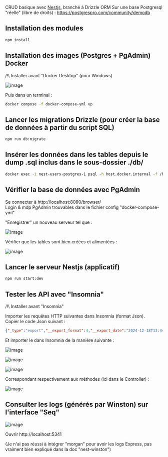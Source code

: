CRUD basique avec [Nestjs](https://nestjs.com/), branché à Drizzle ORM
Sur une base Postgresql "réelle" (libre de droits) :
https://postgrespro.com/community/demodb

## Installation des modules

```bash
npm install
```

## Installation des images (Postgres + PgAdmin) Docker

/!\ Installer avant "Docker Desktop" (pour Windows)

![image](https://github.com/user-attachments/assets/13fe9ec6-edaf-485f-b03f-4d2c2267a24c)

Puis dans un terminal :
```bash
docker compose -f docker-compose-yml up
```

## Lancer les migrations Drizzle (pour créer la base de données à partir du script SQL)

```bash
npm run db:migrate
```

## Insérer les données dans les tables depuis le dump .sql inclus dans le sous-dossier ./db/

```bash
docker exec -i nest-users-postgres-1 psql -h host.docker.internal -f /home/db/airports_db.sql -U postgres
```

## Vérifier la base de données avec PgAdmin

Se connecter à http://localhost:8080/browser/  
Login & mdp PgAdmin trouvables dans le fichier config "docker-compose-yml"  

"Enregistrer" un nouveau serveur tel que : 

![image](https://github.com/user-attachments/assets/e05e8b2c-04f7-4aee-9fde-bdfab0f0ffa5)

Vérifier que les tables sont bien créées et alimentées : 

![image](https://github.com/user-attachments/assets/fe0ea7d0-1eb1-40fe-aa54-c3b8df8b91cb)


## Lancer le serveur Nestjs (applicatif)

```bash
npm run start:dev
```

## Tester les API avec "Insomnia"

/!\ Installer avant "Insomnia"

Importer les requêtes HTTP suivantes dans Insomnia (format Json).  
Copier le code Json suivant :

```json
{"_type":"export","__export_format":4,"__export_date":"2024-12-18T13:44:08.996Z","__export_source":"insomnia.desktop.app:v10.2.0","resources":[{"_id":"req_cbb66329d4184d15984f379fb04f6325","parentId":"wrk_3322a2956942472c9aa1d28ec985af0e","modified":1734529132626,"created":1734361526989,"url":"http://localhost:3000/flights/findByCriteria","name":"Flights - Find By Criteria","description":"","method":"GET","body":{},"parameters":[{"id":"pair_9f60024b50694d21a21d4ad24d39f1b6","name":"departureCity","value":"Moscow","description":"","disabled":false},{"id":"pair_7110062ee2164d60a9ca64d69be3fd28","name":"arrivalCity","value":"Saransk","description":"","disabled":false},{"id":"pair_5a561333cfed4a5595cd64b7da428992","name":"departureDate","value":"2017-08-20","description":"","disabled":false},{"id":"pair_04af86ce862f4f3b91265dfaa16d6739","name":"arrivalDate","value":"2017-08-20","description":"","disabled":false}],"headers":[{"name":"User-Agent","value":"insomnia/10.2.0"}],"authentication":{},"metaSortKey":-1734361526989,"isPrivate":false,"pathParameters":[],"settingStoreCookies":true,"settingSendCookies":true,"settingDisableRenderRequestBody":false,"settingEncodeUrl":true,"settingRebuildPath":true,"settingFollowRedirects":"global","_type":"request"},{"_id":"wrk_3322a2956942472c9aa1d28ec985af0e","parentId":null,"modified":1730110611928,"created":1730110611928,"name":"NestJs-Airports","description":"","scope":"collection","_type":"workspace"},{"_id":"req_7681b8b4720841f3a42abf1cae294502","parentId":"wrk_3322a2956942472c9aa1d28ec985af0e","modified":1733826012313,"created":1730211448596,"url":"http://localhost:3000/airports_data/","name":"Airports_data - Insert","description":"","method":"POST","body":{"mimeType":"application/json","text":"{\n  \"airportCode\" : \"201\",\n\t\"airportName\" : \"SEDR Airport 3\",\n\t\"city\" : \"Saint Etienne\",\n\t\t\"coordinates\": {\n\t\t\t\"x\": 37.2615013123,\n\t\t\t\"y\": 55.5914993286\n\t\t},\n\t\"timezone\" : \"Beijing/Bangkok\"\n}"},"parameters":[],"headers":[{"name":"Content-Type","value":"application/json"},{"name":"User-Agent","value":"insomnia/10.1.1"}],"authentication":{},"metaSortKey":-1730211448596,"isPrivate":false,"pathParameters":[],"settingStoreCookies":true,"settingSendCookies":true,"settingDisableRenderRequestBody":false,"settingEncodeUrl":true,"settingRebuildPath":true,"settingFollowRedirects":"global","_type":"request"},{"_id":"req_660c8f2dfcca41b090ed1006d40cd290","parentId":"wrk_3322a2956942472c9aa1d28ec985af0e","modified":1734358975140,"created":1732875615194,"url":"http://localhost:3000/flights/","name":"Flights - Insert","description":"","method":"POST","body":{"mimeType":"application/json","text":"{\n\t\"flightId\": 987,\n\t\"flightNo\": \"PG9999\",\n\t\"scheduledDeparture\": \"2018-08-25 14:50:00+00\",\n\t\"scheduledArrival\": \"2018-08-25 17:50:00+00\",\n\t\"departureAirport\": \"KRO\",\n\t\"arrivalAirport\": \"KJA\",\n\t\"status\": \"Scheduled\",\n\t\"aircraftCode\": \"CN1\",\n\t\"actualDeparture\": \"2018-08-25 15:50:00+00\",\n\t\"actualArrival\": \"2018-08-25 18:50:00+00\"\t\n}"},"parameters":[],"headers":[{"name":"Content-Type","value":"application/json"},{"name":"User-Agent","value":"insomnia/10.1.1"}],"authentication":{},"metaSortKey":-1730202619853,"isPrivate":false,"pathParameters":[],"settingStoreCookies":true,"settingSendCookies":true,"settingDisableRenderRequestBody":false,"settingEncodeUrl":true,"settingRebuildPath":true,"settingFollowRedirects":"global","_type":"request"},{"_id":"req_f61cbf73c4ec46599af09381668b5051","parentId":"wrk_3322a2956942472c9aa1d28ec985af0e","modified":1732718261020,"created":1730193791110,"url":"http://localhost:3000/airports_data/MQF","name":"Airports_data - Update","description":"","method":"PATCH","body":{"mimeType":"application/json","text":"{\n\t\"airportName\": \"SEDR Airport\",\n\t\"city\": \"Saint Etienne city two\",\n\t\"coordinates\": {\n\t\t\"x\": 48.0063018799,\n\t\t\"y\": 46.2832984924\n\t},\n\t\"timezone\": \"Beijing/Bangkok\"\n}\n"},"parameters":[],"headers":[{"name":"Content-Type","value":"application/json"},{"name":"User-Agent","value":"insomnia/10.1.1"}],"authentication":{},"metaSortKey":-1730193791110,"isPrivate":false,"pathParameters":[],"settingStoreCookies":true,"settingSendCookies":true,"settingDisableRenderRequestBody":false,"settingEncodeUrl":true,"settingRebuildPath":true,"settingFollowRedirects":"global","_type":"request"},{"_id":"req_6673f51cd0884ba58bff2aab60b5963a","parentId":"wrk_3322a2956942472c9aa1d28ec985af0e","modified":1733325737286,"created":1732875628804,"url":"http://localhost:3000/flights/99999","name":"Flights - Update","description":"","method":"PATCH","body":{"mimeType":"application/json","text":"{\n\t\"flightNo\": \"PG9998\",\n\t\"scheduledDeparture\": \"2017-08-19 06:35:00+00\",\n\t\"scheduledArrival\": \"2017-08-19 09:00:00+00\",\n\t\"departureAirport\": \"KRO\",\n\t\"arrivalAirport\": \"KJA\",\n\t\"status\": \"Scheduled\",\n\t\"aircraftCode\": \"CR2\",\n\t\"actualDeparture\": null,\n\t\"actualArrival\": null\n}"},"parameters":[],"headers":[{"name":"Content-Type","value":"application/json"},{"name":"User-Agent","value":"insomnia/10.1.1"}],"authentication":{},"metaSortKey":-1730161921129,"isPrivate":false,"pathParameters":[],"settingStoreCookies":true,"settingSendCookies":true,"settingDisableRenderRequestBody":false,"settingEncodeUrl":true,"settingRebuildPath":true,"settingFollowRedirects":"global","_type":"request"},{"_id":"req_45df4a4b8d074ca3a9066a37a797e069","parentId":"wrk_3322a2956942472c9aa1d28ec985af0e","modified":1732635456208,"created":1730130051148,"url":"http://localhost:3000/airports_data/VOZ","name":"Airports_data - Delete","description":"","method":"DELETE","body":{},"parameters":[],"headers":[{"name":"User-Agent","value":"insomnia/10.1.1"}],"authentication":{},"metaSortKey":-1730130051148,"isPrivate":false,"pathParameters":[],"settingStoreCookies":true,"settingSendCookies":true,"settingDisableRenderRequestBody":false,"settingEncodeUrl":true,"settingRebuildPath":true,"settingFollowRedirects":"global","_type":"request"},{"_id":"req_1cbf7fcf0d494fa0a33f8824f5d3c45e","parentId":"wrk_3322a2956942472c9aa1d28ec985af0e","modified":1734357570697,"created":1732875635542,"url":"http://localhost:3000/flights/989","name":"Flights - Delete","description":"","method":"DELETE","body":{},"parameters":[],"headers":[{"name":"User-Agent","value":"insomnia/10.1.1"}],"authentication":{},"metaSortKey":-1730128520170,"isPrivate":false,"pathParameters":[],"settingStoreCookies":true,"settingSendCookies":true,"settingDisableRenderRequestBody":false,"settingEncodeUrl":true,"settingRebuildPath":true,"settingFollowRedirects":"global","_type":"request"},{"_id":"req_bfd34aaad81c4e28b906153147522dfb","parentId":"wrk_3322a2956942472c9aa1d28ec985af0e","modified":1730193945275,"created":1730126989192,"url":"http://localhost:3000/airports_data/","name":"Airports_data - Find All","description":"","method":"GET","body":{},"parameters":[],"headers":[{"name":"User-Agent","value":"insomnia/10.1.1"}],"authentication":{},"metaSortKey":-1730126989192,"isPrivate":false,"pathParameters":[],"settingStoreCookies":true,"settingSendCookies":true,"settingDisableRenderRequestBody":false,"settingEncodeUrl":true,"settingRebuildPath":true,"settingFollowRedirects":"global","_type":"request"},{"_id":"req_f98d4f9ea195477dbff4e7fc6e34d13a","parentId":"wrk_3322a2956942472c9aa1d28ec985af0e","modified":1732876545172,"created":1732875646889,"url":"http://localhost:3000/flights/","name":"Flights - Find All","description":"","method":"GET","body":{},"parameters":[],"headers":[{"name":"User-Agent","value":"insomnia/10.1.1"}],"authentication":{},"metaSortKey":-1730118933376.5,"isPrivate":false,"pathParameters":[],"settingStoreCookies":true,"settingSendCookies":true,"settingDisableRenderRequestBody":false,"settingEncodeUrl":true,"settingRebuildPath":true,"settingFollowRedirects":"global","_type":"request"},{"_id":"req_82d7c566014e4354bdde525cdcf67793","parentId":"wrk_3322a2956942472c9aa1d28ec985af0e","modified":1733754647548,"created":1730110877561,"url":"http://localhost:3000/airports_data/TJ","name":"Airports_data - Get By Id","description":"","method":"GET","body":{},"parameters":[],"headers":[{"name":"User-Agent","value":"insomnia/10.1.1"}],"authentication":{},"metaSortKey":-1730110877561,"isPrivate":false,"pathParameters":[],"settingStoreCookies":true,"settingSendCookies":true,"settingDisableRenderRequestBody":false,"settingEncodeUrl":true,"settingRebuildPath":true,"settingFollowRedirects":"global","_type":"request"},{"_id":"req_6bb762929c664bb6b13ce4b763f47f28","parentId":"wrk_3322a2956942472c9aa1d28ec985af0e","modified":1734361521094,"created":1732875653662,"url":"http://localhost:3000/flights/9997","name":"Flights - Get By Id","description":"","method":"GET","body":{},"parameters":[],"headers":[{"name":"User-Agent","value":"insomnia/10.1.1"}],"authentication":{},"metaSortKey":-1730110877511,"isPrivate":false,"pathParameters":[],"settingStoreCookies":true,"settingSendCookies":true,"settingDisableRenderRequestBody":false,"settingEncodeUrl":true,"settingRebuildPath":true,"settingFollowRedirects":"global","_type":"request"},{"_id":"env_b6c46a6f4ecdc5f55ab6d534ace1222315e99546","parentId":"wrk_3322a2956942472c9aa1d28ec985af0e","modified":1730110611930,"created":1730110611930,"name":"Base Environment","data":{},"dataPropertyOrder":null,"color":null,"isPrivate":false,"metaSortKey":1730110611930,"_type":"environment"},{"_id":"jar_b6c46a6f4ecdc5f55ab6d534ace1222315e99546","parentId":"wrk_3322a2956942472c9aa1d28ec985af0e","modified":1730110611933,"created":1730110611933,"name":"Default Jar","cookies":[],"_type":"cookie_jar"}]}
```

Et importer le dans Insomnia de la manière suivante : 

![image](https://github.com/user-attachments/assets/025f1db7-aeae-443b-bec1-e26483e02166)

![image](https://github.com/user-attachments/assets/400461a1-a473-4f43-ba9a-a353f85e855c)



![image](https://github.com/user-attachments/assets/1eb9a7ce-4cfd-4010-b21f-10fdd28f7efc)

Correspondant respectivement aux méthodes (ici dans le Controller) :

![image](https://github.com/user-attachments/assets/86f4dd7a-92dc-4131-9316-c3df0db1de88)

## Consulter les logs (générés par Winston) sur l'interface "Seq"

![image](https://github.com/user-attachments/assets/5d2d997d-3d80-4b67-b16b-0a98658eb093)

Ouvrir http://localhost:5341

(Je n'ai pas réussi à intégrer "morgan" pour avoir les logs Express, pas vraiment bien expliqué dans la doc "nest-winston")
